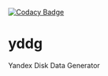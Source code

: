 [![Codacy Badge](https://app.codacy.com/project/badge/Grade/6c7dd9bc383a4b8cb6a6f67f5b2d6b6c)](https://www.codacy.com/gh/gofff/yddg/dashboard?utm_source=github.com&amp;utm_medium=referral&amp;utm_content=gofff/yddg&amp;utm_campaign=Badge_Grade)
# yddg
Yandex Disk Data Generator
